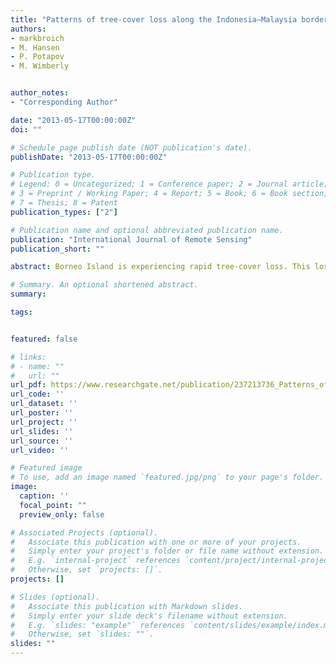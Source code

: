 ```yaml
---
title: "Patterns of tree-cover loss along the Indonesia–Malaysia border on Borneo"
authors:
- markbroich
- M. Hansen
- P. Potapov
- M. Wimberly


author_notes:
- "Corresponding Author"

date: "2013-05-17T00:00:00Z"
doi: ""

# Schedule page publish date (NOT publication's date).
publishDate: "2013-05-17T00:00:00Z"

# Publication type.
# Legend: 0 = Uncategorized; 1 = Conference paper; 2 = Journal article;
# 3 = Preprint / Working Paper; 4 = Report; 5 = Book; 6 = Book section;
# 7 = Thesis; 8 = Patent
publication_types: ["2"]

# Publication name and optional abbreviated publication name.
publication: "International Journal of Remote Sensing"
publication_short: ""

abstract: Borneo Island is experiencing rapid tree-cover loss. This loss has been quantified for the Indonesian part of the island at Landsat spatial resolution, but no recent study exists that extends across the border into Malaysia. This research focused on quantifying patterns of tree-cover loss in the Indonesia–Malaysia border zone on Borneo. The methods used for quantifying 2000–2010 tree-cover loss within 20 km on either side of the border are an internally consistent mapping algorithm used on Landsat imagery and a local indicator of spatial autocorrelation to quantify the concentration of loss. Within the 20 km zone on either side of the border, tree-cover loss rates in lowlands were high in the two countries (19.8% and 14.4%, in Indonesia and Malaysia, respectively), but rates in the Malaysian uplands were an order of magnitude higher than in the Indonesian uplands (2.95% and 0.25%, respectively). Clusters of tree-cover loss in the Malaysian uplands were considerably larger than in the Indonesian uplands.

# Summary. An optional shortened abstract.
summary: 

tags:


featured: false

# links:
# - name: ""
#   url: ""
url_pdf: https://www.researchgate.net/publication/237213736_Patterns_of_tree-cover_loss_along_the_Indonesia-Malaysia_border_on_Borneo_Patterns_of_tree-cover_loss_along_the_Indonesia-Malaysia_border_on_Borneo
url_code: ''
url_dataset: ''
url_poster: ''
url_project: ''
url_slides: ''
url_source: ''
url_video: ''

# Featured image
# To use, add an image named `featured.jpg/png` to your page's folder. 
image:
  caption: ''
  focal_point: ""
  preview_only: false

# Associated Projects (optional).
#   Associate this publication with one or more of your projects.
#   Simply enter your project's folder or file name without extension.
#   E.g. `internal-project` references `content/project/internal-project/index.md`.
#   Otherwise, set `projects: []`.
projects: []

# Slides (optional).
#   Associate this publication with Markdown slides.
#   Simply enter your slide deck's filename without extension.
#   E.g. `slides: "example"` references `content/slides/example/index.md`.
#   Otherwise, set `slides: ""`.
slides: ""
---
```



